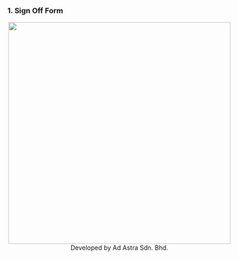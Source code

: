 ### 1. Sign Off Form
<p align="center">
  <img width="500" height="500" src="https://user-images.githubusercontent.com/55343638/150641139-922c12fc-975b-4a73-82ea-b279e9ae60b3.png">
  <br>
  Developed by Ad Astra Sdn. Bhd.
</p>


